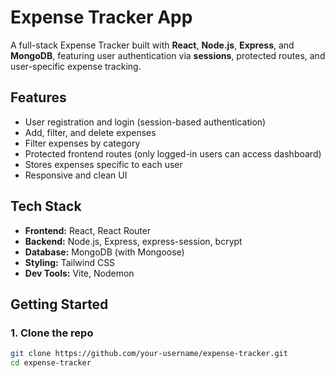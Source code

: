 # Expense Tracker App

A full-stack Expense Tracker built with **React**, **Node.js**, **Express**, and **MongoDB**, featuring user authentication via **sessions**, protected routes, and user-specific expense tracking.

## Features

- User registration and login (session-based authentication)
- Add, filter, and delete expenses
- Filter expenses by category
- Protected frontend routes (only logged-in users can access dashboard)
- Stores expenses specific to each user
- Responsive and clean UI

## Tech Stack

- **Frontend:** React, React Router
- **Backend:** Node.js, Express, express-session, bcrypt
- **Database:** MongoDB (with Mongoose)
- **Styling:** Tailwind CSS
- **Dev Tools:** Vite, Nodemon

## Getting Started

### 1. Clone the repo

```bash
git clone https://github.com/your-username/expense-tracker.git
cd expense-tracker
